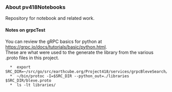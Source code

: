 ### About pv418Notebooks
Repository for notebook and related work.





#### Notes on grpcTest
You can review the gRPC basics for python at https://grpc.io/docs/tutorials/basic/python.html.  
These are what were used to the generate the library from the various .proto files in this project.

```
  *  export SRC_DIR=~/src/go/src/earthcube.org/Project418/services/grpcBleveSearch/protobufs
  *  ~/bin/protoc -I=$SRC_DIR --python_out=./libraries $SRC_DIR/bleve.proto
  *  ls -lt libraries/
```